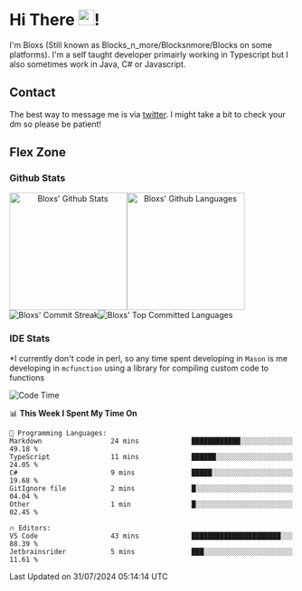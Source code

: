 # Hi There <img src="https://media.giphy.com/media/hvRJCLFzcasrR4ia7z/giphy.gif" width="28">!
I'm Bloxs (Still known as Blocks_n_more/Blocksnmore/Blocks on some platforms). I'm a self taught developer primairly working in Typescript but I also sometimes work in Java, C# or Javascript. 

## Contact
The best way to message me is via [twitter](https://twitter.com/blocksnmore). I might take a bit to check your dm so please be patient!

## Flex Zone
### Github Stats
<div style="display: flex;" align="center">
  <img src="https://readme-stats-gules.vercel.app/api?username=Blocksnmore&bg_color=23272A&show_icons=true&count_private=true&title_color=fff&text_color=fff&icon_color=3d34eb&hide_border=true&border_radius=10" alt="Bloxs' Github Stats" style="height: 13rem" />
 <img src="https://readme-stats-gules.vercel.app/api/top-langs/?username=Blocksnmore&layout=donut&count_private=true&hide_border=true&bg_color=23272A&title_color=fff&text_color=fff&icon_color=3d34eb&border_radius=10" alt="Bloxs' Github Languages" style="height: 13rem;" />
</div>
<div style="display: flex;" align="center">
  <img src="https://streak-stats.demolab.com?user=Blocksnmore&theme=github-dark-blue&hide_border=true" alt="Bloxs' Commit Streak">
  <img src="http://github-profile-summary-cards.vercel.app/api/cards/most-commit-language?username=Blocksnmore&theme=github_dark" alt="Bloxs' Top Committed Languages">
</div>

### IDE Stats
*I currently don't code in perl, so any time spent developing in `Mason` is me developing in `mcfunction` using a library for compiling custom code to functions
<!--START_SECTION:waka-->
![Code Time](http://img.shields.io/badge/Code%20Time-857%20hrs%2032%20mins-blue)

📊 **This Week I Spent My Time On** 

```text
💬 Programming Languages: 
Markdown                 24 mins             ████████████░░░░░░░░░░░░░   49.18 % 
TypeScript               11 mins             ██████░░░░░░░░░░░░░░░░░░░   24.05 % 
C#                       9 mins              █████░░░░░░░░░░░░░░░░░░░░   19.68 % 
GitIgnore file           2 mins              █░░░░░░░░░░░░░░░░░░░░░░░░   04.04 % 
Other                    1 min               █░░░░░░░░░░░░░░░░░░░░░░░░   02.45 % 

🔥 Editors: 
VS Code                  43 mins             ██████████████████████░░░   88.39 % 
Jetbrainsrider           5 mins              ███░░░░░░░░░░░░░░░░░░░░░░   11.61 % 
```


 Last Updated on 31/07/2024 05:14:14 UTC
<!--END_SECTION:waka-->
